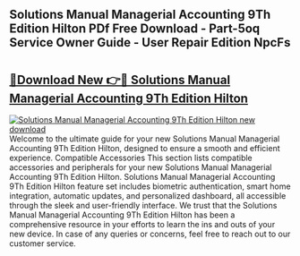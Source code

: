 ## Solutions Manual Managerial Accounting 9Th Edition Hilton PDf Free Download - Part-5oq Service Owner Guide - User Repair Edition NpcFs

# <h2><a href="http://bc67990.oget.top/?id=Solutions+Manual+Managerial+Accounting+9Th+Edition+Hilton">🔗Download New 👉🔴 Solutions Manual Managerial Accounting 9Th Edition Hilton</a></h2>

[![Solutions Manual Managerial Accounting 9Th Edition Hilton new download](https://i.imgur.com/5g1atiW.png)](http://bc67990.oget.top/?id=Solutions+Manual+Managerial+Accounting+9Th+Edition+Hilton)
Welcome to the ultimate guide for your new Solutions Manual Managerial Accounting 9Th Edition Hilton, designed to ensure a smooth and efficient experience. Compatible Accessories This section lists compatible accessories and peripherals for your new Solutions Manual Managerial Accounting 9Th Edition Hilton. Solutions Manual Managerial Accounting 9Th Edition Hilton feature set includes biometric authentication, smart home integration, automatic updates, and personalized dashboard, all accessible through the sleek and user-friendly interface. We trust that the Solutions Manual Managerial Accounting 9Th Edition Hilton has been a comprehensive resource in your efforts to learn the ins and outs of your new device. In case of any queries or concerns, feel free to reach out to our customer service.
